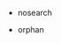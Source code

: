  - nosearch

  - orphan

<div class="toctree" data-maxdepth="4" hidden="">

enterprise\_pt\_BR

</div>
